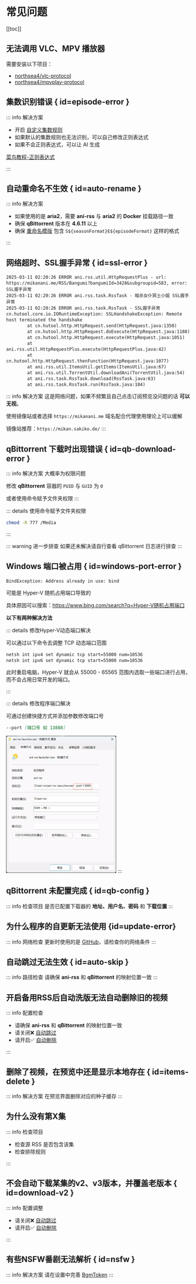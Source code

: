 # 常见问题

[[toc]]

## 无法调用 VLC、MPV 播放器

需要安装以下项目：

- [northsea4/vlc-protocol](https://github.com/northsea4/vlc-protocol)
- [northsea4/mpvplay-protocol](https://github.com/northsea4/mpvplay-protocol)

## 集数识别错误 { id=episode-error }

::: info 解决方案

- 开启 [自定义集数规则](add-rss#custom-episode)
- 如果默认的集数规则也无法识别，可以自己修改正则表达式
- 如果不会正则表达式，可以让 AI 生成

[菜鸟教程-正则表达式](https://www.runoob.com/regexp/regexp-tutorial.html)

:::

## 自动重命名不生效 { id=auto-rename }

::: info 解决方案

- 如果使用的是 **aria2**，需要 **ani-rss** 与 **aria2** 的 **Docker** 挂载路径一致
- 确保 **qBittorrent** 版本在 **4.6.11** 以上
- 确保 [重命名模版](config/basic/rename#rename-template) 包含 `S${seasonFormat}E${episodeFormat}` 这样的格式

:::

## 网络超时、SSL握手异常 { id=ssl-error }

```log:line-numbers
2025-03-11 02:20:26 ERROR ani.rss.util.HttpRequestPlus - url: https://mikanani.me/RSS/Bangumi?bangumiId=3428&subgroupid=583, error: SSL握手异常
2025-03-11 02:20:26 ERROR ani.rss.task.RssTask - 暗杀女仆冥土小姐 SSL握手异常
2025-03-11 02:20:26 ERROR ani.rss.task.RssTask - SSL握手异常
cn.hutool.core.io.IORuntimeException: SSLHandshakeException: Remote host terminated the handshake
        at cn.hutool.http.HttpRequest.send(HttpRequest.java:1350)
        at cn.hutool.http.HttpRequest.doExecute(HttpRequest.java:1188)
        at cn.hutool.http.HttpRequest.execute(HttpRequest.java:1051)
        at ani.rss.util.HttpRequestPlus.execute(HttpRequestPlus.java:42)
        at cn.hutool.http.HttpRequest.thenFunction(HttpRequest.java:1077)
        at ani.rss.util.ItemsUtil.getItems(ItemsUtil.java:67)
        at ani.rss.util.TorrentUtil.downloadAni(TorrentUtil.java:54)
        at ani.rss.task.RssTask.download(RssTask.java:63)
        at ani.rss.task.RssTask.run(RssTask.java:104)
```

::: info 解决方案
这是网络问题，如果不频繁且自己点击订阅预览没问题的话 **可以无视**。

使用镜像站或者选择 `https://mikanani.me` 域名配合代理使用理论上可以缓解

镜像站推荐：`https://mikan.sakiko.de/`
:::

## qBittorrent 下载时出现错误 { id=qb-download-error }

::: info 解决方案
大概率为权限问题

修改 **qBittorrent** 容器的 `PUID` 与 `GUID` 为 `0`

或者使用命令赋予文件夹权限
:::

::: details 使用命令赋予文件夹权限

```bash
chmod -R 777 /Media
```

:::

::: warning 进一步排查
如果还未解决请自行查看 qBittorrent 日志进行排查
:::

## Windows 端口被占用 { id=windows-port-error }

```log
BindException: Address already in use: bind
```

可能是 Hyper-V 随机占用端口导致的

具体原因可以搜索：<https://www.bing.com/search?q=Hyper-V随机占用端口>

**以下有两种解决方法**

::: details 修改Hyper-V动态端口解决

可以通过以下命令去调整 TCP 动态端口范围

``` bat:line-numbers
netsh int ipv4 set dynamic tcp start=55000 num=10536
netsh int ipv6 set dynamic tcp start=55000 num=10536
```

此时重启电脑，Hyper-V 就会从 55000 - 65565 范围内选取一些端口进行占用，而不会占用日常开发的端口。

:::

::: details 修改程序端口解决

可通过创建快捷方式并添加参数修改端口号

```md
--port [端口号 如 13888]
```

<img src="./image/PixPin_2024-10-17_03-37-35.webp" alt="PixPin_2024-10-17_03-37-35.webp" width="300">
:::

## qBittorrent 未配置完成 { id=qb-config }

::: info 检查项目
是否已配置下载器的 **地址、用户名、密码** 和 **下载位置**
:::

## 为什么程序的自更新无法使用 {id=update-error}

::: info 网络检查
更新时使用的是 [GitHub](https://github.com)，请检查你的网络条件
:::

## 自动跳过无法生效 { id=auto-skip }

::: info 路径检查
请确保 **ani-rss** 和 **qBittorrent** 的映射位置一致
:::

## 开启备用RSS后自动洗版无法自动删除旧的视频

::: info 配置检查

- 请确保 **ani-rss** 和 **qBittorrent** 的映射位置一致
- 请关闭❌ [自动跳过](config/basic/rss#auto-skip)
- 请开启✅ [自动删除](config/download#auto-delete)

:::

## 删除了视频，在预览中还是显示本地存在 { id=items-delete }

::: info 解决方案
在预览界面删除对应的种子缓存
:::

## 为什么没有第X集

::: info 检查项目

- 检查源 RSS 是否包含该集
- 检查排除规则

:::

## 不会自动下载某集的v2、v3版本，并覆盖老版本 { id=download-v2 }

::: info 配置调整

- 请关闭❌ [自动跳过](config/basic/rss#auto-skip)
- 请开启✅ [自动删除](config/download#auto-delete)

:::

## 有些NSFW番剧无法解析 { id=nsfw }

::: info 解决方案
请在设置中完善 [BgmToken](config/basic/other#bgmtoken)
:::
